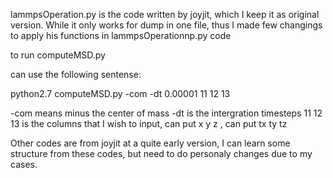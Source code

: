lammpsOperation.py is the code written by joyjit, which I keep it as original version. 
While it only works for dump in one file, thus I made few changings to apply his functions in 
lammpsOperationnp.py code 
 
to run computeMSD.py 

can use the following sentense: 

python2.7 computeMSD.py -com -dt 0.00001 11 12 13

-com means minus the center of mass 
-dt is the intergration timesteps 
11 12 13 is the columns that I wish to input, 
can put x y z , can put tx ty tz

Other codes are from joyjit at a quite early version, I can learn some structure from these codes, but need to do personaly changes due to my cases. 


